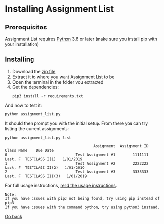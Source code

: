 # Installing Assignment List

## Prerequisites

Assignment List requires [Python](https://www.python.org/downloads/) 3.6 or later (make sure you install pip with your installation)

## Installing

1. Download the [zip file](https://github.com/Whodiduexpect/assignment-list/archive/master.zip)
2. Extract it to where you want Assignment List to be
3. Open the terminal in the folder you extracted
4. Get the dependencies:
	```
	pip3 install -r requirements.txt
	```

And now to test it:
```
python assignment_list.py
```
It should then prompt you with the initial setup. From there you can try listing the current assignments:

```
python assignment_list.py list
```

```
                                        Assignment  Assignment ID                  Class Name    Due Date
0                               Test Assignment #1        1111111     Last, F  TESTCLASS I(1)   1/01/2019
1                               Test Assignment #2        2222222    Last, F  TESTCLASS II(2)   1/01/2019
2                               Test Assignment #3        3333333   Last, F  TESTCLASS III(3)   1/01/2019
```
For full usage instructions, [read the usage instructions](usage.md).

	Note:
	If you have issues with pip3 not being found, try using pip instead of pip3
	If you have issues with the command python, try using python3 instead.
[Go back](index.md)
